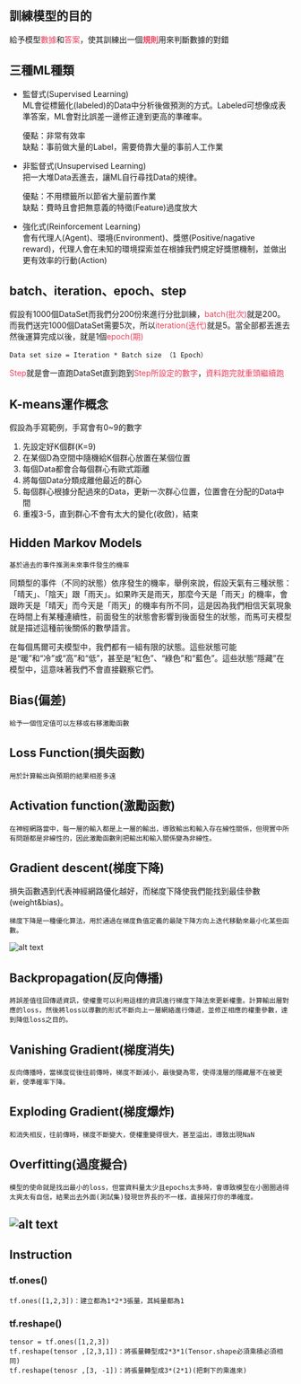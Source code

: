 ## 訓練模型的目的
給予模型<font color=#EB3F5C>數據</font>和<font color=#EB3F5C>答案</font>，使其訓練出一個<font color=#EB3F5C>**規則**</font>用來判斷數據的對錯

## 三種ML種類
- 監督式(Supervised Learning)<br/>
    ML會從標籤化(labeled)的Data中分析後做預測的方式。Labeled可想像成表準答案，ML會對比誤差一邊修正達到更高的準確率。

    優點：非常有效率<br/>
    缺點：事前做大量的Label，需要倚靠大量的事前人工作業

- 非監督式(Unsupervised Learning)<br/>
    把一大堆Data丟進去，讓ML自行尋找Data的規律。

    優點：不用標籤所以節省大量前置作業<br/>
    缺點：費時且會把無意義的特徵(Feature)過度放大

- 強化式(Reinforcement Learning)<br/>
    會有代理人(Agent)、環境(Environment)、獎懲(Positive/nagative reward)，代理人會在未知的環境探索並在根據我們規定好獎懲機制，並做出更有效率的行動(Action)

## batch、iteration、epoch、step
假設有1000個DataSet而我們分200份來進行分批訓練，<font color=#EB3F5C>batch(批次)</font>就是200。而我們送完1000個DataSet需要5次，所以<font color=#EB3F5C>iteration(迭代)</font>就是5。當全部都丟進去然後運算完成以後，就是1個<font color=#EB3F5C>epoch(期)</font>

    Data set size = Iteration * Batch size （1 Epoch）

<font color=#EB3F5C>Step</font>就是會一直跑DataSet直到跑到<font color=#EB3F5C>Step所設定的數字</font>，<font color=#EB3F5C>資料跑完就重頭繼續跑</font>

## K-means運作概念

假設為手寫範例，手寫會有0~9的數字

1. 先設定好K個群(K=9)
2. 在某個D為空間中隨機給K個群心放置在某個位置
3. 每個Data都會合每個群心有歐式距離
4. 將每個Data分類成離他最近的群心
5. 每個群心根據分配過來的Data，更新一次群心位置，位置會在分配的Data中間
6. 重複3-5，直到群心不會有太大的變化(收斂)，結束

## Hidden Markov Models

    基於過去的事件推測未來事件發生的機率

同類型的事件（不同的狀態）依序發生的機率，舉例來說，假設天氣有三種狀態：「晴天」、「陰天」跟「雨天」。如果昨天是雨天，那麼今天是「雨天」的機率，會跟昨天是「晴天」而今天是「雨天」的機率有所不同，這是因為我們相信天氣現象在時間上有某種連續性，前面發生的狀態會影響到後面發生的狀態，而馬可夫模型就是描述這種前後關係的數學語言。

在每個馬爾可夫模型中，我們都有一組有限的狀態。這些狀態可能是“暖”和“冷”或“高”和“低”，甚至是“紅色”、“綠色”和“藍色”。這些狀態“隱藏”在模型中，這意味著我們不會直接觀察它們。

## Bias(偏差)

    給予一個恆定值可以左移或右移激勵函數


## Loss Function(損失函數)

    用於計算輸出與預期的結果相差多遠

## Activation function(激勵函數)

    在神經網路當中，每一層的輸入都是上一層的輸出，導致輸出和輸入存在線性關係，但現實中所有問題都是非線性的，因此激勵函數則把輸出和輸入關係變為非線性。


## Gradient descent(梯度下降)

損失函數遇到代表神經網路優化越好，而梯度下降使我們能找到最佳參數(weight&bias)。

    梯度下降是一種優化算法，用於通過在梯度負值定義的最陡下降方向上迭代移動來最小化某些函數。


![alt text](https://cdn-images-1.medium.com/max/1000/1*iU1QCnSTKrDjIPjSAENLuQ.png)

## Backpropagation(反向傳播)

    將誤差值往回傳遞資訊，使權重可以利用這樣的資訊進行梯度下降法來更新權重。計算輸出層對應的loss，然後將loss以導數的形式不斷向上一層網絡進行傳遞，並修正相應的權重參數，達到降低loss之目的。

## Vanishing Gradient(梯度消失)

    反向傳播時，當梯度從後往前傳時，梯度不斷減小，最後變為零，使得淺層的隱藏層不在被更新，使準確率下降。

## Exploding Gradient(梯度爆炸)

    和消失相反，往前傳時，梯度不斷變大，使權重變得很大，甚至溢出，導致出現NaN

## Overfitting(過度擬合)

    模型的使命就是找出最小的loss，但當資料量太少且epochs太多時，會導致模型在小圈圈過得太爽太有自信，結果出去外面(測試集)發現世界長的不一樣，直接屌打你的準確度。


![alt text](https://d1dwq032kyr03c.cloudfront.net/upload/images/20181020/20112540PwCCbhGvkb.png)
---

## Instruction

### tf.ones()

    tf.ones([1,2,3])：建立都為1*2*3張量，其純量都為1

### tf.reshape()  
    tensor = tf.ones([1,2,3])
    tf.reshape(tensor ,[2,3,1])：將張量轉型成2*3*1(Tensor.shape必須乘積必須相同)
    tf.reshape(tenosr ,[3, -1])：將張量轉型成3*(2*1)(把剩下的乘進來)


